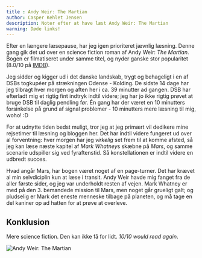 ```yaml
---
title : Andy Weir: The Martian
author: Casper Kehlet Jensen
description: Noter efter at have læst Andy Weir: The Martian
warning: Døde links!
---
```


Efter en længere læsepause, har jeg igen prioriteret jævnlig læsning.
Denne gang gik det ud over en science fiction roman af Andy Weir: *The Martian*.
Bogen er filmatiseret under samme titel, og nyder ganske stor popularitet (8.0/10 på [IMDB](www.imdb.com/title/tt3659388)).

Jeg sidder og kigger ud i det danske landskab, trygt og behageligt i en af DSBs togkupéer på strækningen Odense - Kolding.
De sidste 14 dage har jeg tilbragt hver morgen og aften her i ca. 39 minutter ad gangen.
DSB har efterladt mig et rigtig fint indtryk indtil videre; jeg har jo ikke rigtig prøvet at bruge DSB til daglig pendling før.
Én gang har der været en 10 minutters forsinkelse på grund af signal problemer - 10 minutters mere læsning til mig, woho! :D

For at udnytte tiden bedst muligt, tror jeg at jeg primært vil dedikere mine rejsetimer til læsning og bloggen her.
Det har indtil videre fungeret ud over al forventning: hver morgen har jeg *virkelig* set frem til at komme afsted,
så jeg kan læse næste kapitel af *Mark Whatney*s skæbne på *Mars*, og samme scenarie udspiller sig ved fyraftenstid.
Så konstellationen er indtil videre en udbredt succes.

Hvad angår Mars, har bogen været noget af en page-turner. Det har krævet al min selvdiciplin kun at læse i transit.
Andy Weir havde mig fanget fra de aller første sider, og jeg var underholdt resten af vejen.
Mark Whatney er med på den 3. bemandede mission til Mars, men noget går grueligt galt; og pludselig er Mark det eneste
menneske tilbage på planeten, og må tage en del kaniner op ad hatten for at prøve at overleve.

## Konklusion
Mere science fiction. Den kan ikke få for lidt. *10/10 would read again*.

![Andy Weir: The Martian](/static/img/andy-weir-the-martian.jpg)
